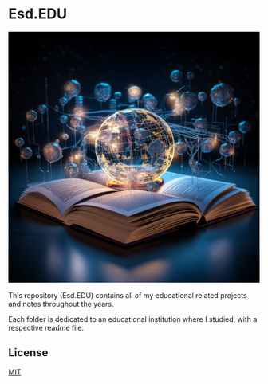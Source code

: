 # Esd.EDU

![](https://github.com/Emilprivate/Esd.EDU/blob/main/Resources/Logo.png)

This repository (Esd.EDU) contains all of my educational related projects and notes throughout the years. 

Each folder is dedicated to an educational institution where I studied, with a respective readme file.

## License

[MIT](https://choosealicense.com/licenses/mit/)
